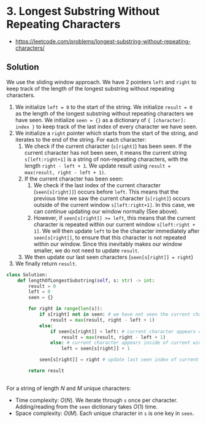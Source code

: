 # 3. Longest Substring Without Repeating Characters

- https://leetcode.com/problems/longest-substring-without-repeating-characters/

## Solution

We use the sliding window approach. We have 2 pointers `left` and `right` to keep track of the length of the longest substring without repeating characters.

1. We initialize `left = 0` to the start of the string. We initialize `result = 0` as the length of the longest substring without repeating characters we have seen. We initialize `seen = {}` as a dictionary of `{ [character]: index }` to keep track of the last index of every character we have seen.
2. We initialize a `right` pointer which starts from the start of the string, and iterates to the end of the string. For each character:
   1. We check if the current character (`s[right]`) has been seen. If the current character has not been seen, it means the current string `s[left:right+1]` is a string of non-repeating characters, with the length `right - left + 1`. We update result using `result = max(result, right - left + 1)`.
   2. If the current character has been seen:
      1. We check if the last index of the current character (`seen[s[right]]`) occurs before `left`. This means that the previous time we saw the current character (`s[right]`) occurs outside of the current window `s[left:right+1]`. In this case, we can continue updating our window normally (See above). 
      2. However, if `seen[s[right]] >= left`, this means that the current character is repeated within our current window `s[left:right + 1]`. We will then update `left` to be the character immediately after `seen[s[right]]`, to ensure that this character is not repeated within our window. Since this inevitably makes our window smaller, we do not need to update `result`.
   3. We then update our last seen characters (`seen[s[right]] = right`)
3. We finally return `result`.

```py
class Solution:
    def lengthOfLongestSubstring(self, s: str) -> int:
        result = 0
        left = 0
        seen = {}

        for right in range(len(s)):
            if s[right] not in seen: # we have not seen the current character, proceed as normal
                result = max(result, right - left + 1)
            else:
                if seen[s[right]] < left: # current character appears outside of current window, proceed as normal
                    result = max(result, right - left + 1)
                else: # current character appears inside of current window, update left pointer
                    left = seen[s[right]] + 1

            seen[s[right]] = right # update last seen index of current character

        return result
            
```

For a string of length $N$ and $M$ unique characters:
- Time complexity: $O(N)$. We iterate through `s` once per character. Adding/reading from the `seen` dictionary takes $O(1)$ time.
- Space complexity: $O(M)$. Each unique character in `s` is one key in `seen`. 